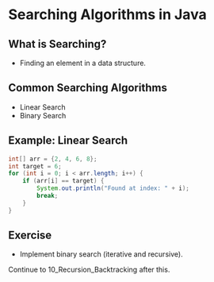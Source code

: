 # Searching Algorithms in Java

## What is Searching?
- Finding an element in a data structure.

## Common Searching Algorithms
- Linear Search
- Binary Search

## Example: Linear Search
```java
int[] arr = {2, 4, 6, 8};
int target = 6;
for (int i = 0; i < arr.length; i++) {
    if (arr[i] == target) {
        System.out.println("Found at index: " + i);
        break;
    }
}
```

## Exercise
- Implement binary search (iterative and recursive).

Continue to 10_Recursion_Backtracking after this.
